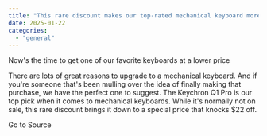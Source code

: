 ```yaml
---
title: "This rare discount makes our top-rated mechanical keyboard more affordable than ever"
date: 2025-01-22
categories: 
  - "general"
---
```


Now's the time to get one of our favorite keyboards at a lower price

There are lots of great reasons to upgrade to a mechanical keyboard. And if you're someone that's been mulling over the idea of finally making that purchase, we have the perfect one to suggest. The Keychron Q1 Pro is our top pick when it comes to mechanical keyboards. While it's normally not on sale, this rare discount brings it down to a special price that knocks $22 off.

Go to Source
